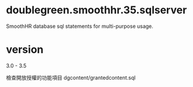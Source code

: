 # doublegreen.smoothhr.35.sqlserver

SmoothHR database sql statements for multi-purpose usage.

# version

3.0 - 3.5

檢查開放授權的功能項目
dgcontent/grantedcontent.sql
